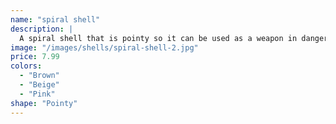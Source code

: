 ```yaml
---
name: "spiral shell"
description: |
  A spiral shell that is pointy so it can be used as a weapon in dangerous situations. Stab stab.
image: "/images/shells/spiral-shell-2.jpg"
price: 7.99
colors:
  - "Brown"
  - "Beige"
  - "Pink"
shape: "Pointy"
---
```

